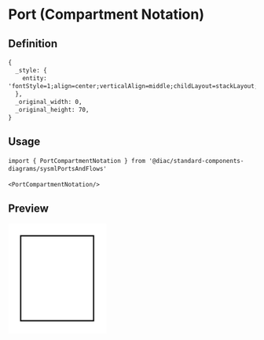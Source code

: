 # Port (Compartment Notation)

## Definition

```
{
  _style: { 
    entity: 'fontStyle=1;align=center;verticalAlign=middle;childLayout=stackLayout;horizontal=1;horizontalStack=0;resizeParent=1;resizeParentMax=0;resizeLast=0;marginBottom=0;',
  },
  _original_width: 0,
  _original_height: 70,
}
```

## Usage

```
import { PortCompartmentNotation } from '@diac/standard-components-diagrams/sysmlPortsAndFlows'

<PortCompartmentNotation/>
```

## Preview

<img src="./port-compartment-notation.png" width="200"/>
